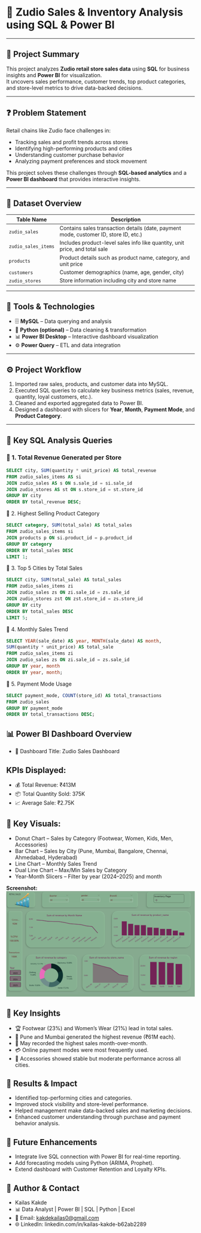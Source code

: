 # 🏬 Zudio Sales & Inventory Analysis using SQL & Power BI

---

## 📘 **Project Summary**
This project analyzes **Zudio retail store sales data** using **SQL** for business insights and **Power BI** for visualization.  
It uncovers sales performance, customer trends, top product categories, and store-level metrics to drive data-backed decisions.

---

## ❓ **Problem Statement**
Retail chains like Zudio face challenges in:
- Tracking sales and profit trends across stores  
- Identifying high-performing products and cities  
- Understanding customer purchase behavior  
- Analyzing payment preferences and stock movement  

This project solves these challenges through **SQL-based analytics** and a **Power BI dashboard** that provides interactive insights.

---

## 🧩 **Dataset Overview**
| Table Name | Description |
|-------------|-------------|
| `zudio_sales` | Contains sales transaction details (date, payment mode, customer ID, store ID, etc.) |
| `zudio_sales_items` | Includes product-level sales info like quantity, unit price, and total sale |
| `products` | Product details such as product name, category, and unit price |
| `customers` | Customer demographics (name, age, gender, city) |
| `zudio_stores` | Store information including city and store name |

---

## 🧠 **Tools & Technologies**
- 🗄️ **MySQL** – Data querying and analysis  
- 🐍 **Python (optional)** – Data cleaning & transformation  
- 📊 **Power BI Desktop** – Interactive dashboard visualization  
- ⚙️ **Power Query** – ETL and data integration  

---

## ⚙️ **Project Workflow**
1. Imported raw sales, products, and customer data into MySQL.  
2. Executed SQL queries to calculate key business metrics (sales, revenue, quantity, loyal customers, etc.).  
3. Cleaned and exported aggregated data to Power BI.  
4. Designed a dashboard with slicers for **Year**, **Month**, **Payment Mode**, and **Product Category**.  

---

## 🧮 **Key SQL Analysis Queries**

### 🔹 1. Total Revenue Generated per Store
```sql
SELECT city, SUM(quantity * unit_price) AS total_revenue
FROM zudio_sales_items AS si
JOIN zudio_sales AS s ON s.sale_id = si.sale_id
JOIN zudio_stores AS st ON s.store_id = st.store_id
GROUP BY city
ORDER BY total_revenue DESC;

```
🔹 2. Highest Selling Product Category
```sql
SELECT category, SUM(total_sale) AS total_sales
FROM zudio_sales_items si
JOIN products p ON si.product_id = p.product_id
GROUP BY category
ORDER BY total_sales DESC
LIMIT 1;
```
🔹 3. Top 5 Cities by Total Sales
```sql
SELECT city, SUM(total_sale) AS total_sales
FROM zudio_sales_items zi
JOIN zudio_sales zs ON zi.sale_id = zs.sale_id
JOIN zudio_stores zst ON zst.store_id = zs.store_id
GROUP BY city
ORDER BY total_sales DESC
LIMIT 5;
```
🔹 4. Monthly Sales Trend
```sql
SELECT YEAR(sale_date) AS year, MONTH(sale_date) AS month,
SUM(quantity * unit_price) AS total_sale
FROM zudio_sales_items zi
JOIN zudio_sales zs ON zi.sale_id = zs.sale_id
GROUP BY year, month
ORDER BY year, month;
```
🔹 5. Payment Mode Usage
```sql
SELECT payment_mode, COUNT(store_id) AS total_transactions
FROM zudio_sales
GROUP BY payment_mode
ORDER BY total_transactions DESC;
```



## 📊 Power BI Dashboard Overview
- 🎯 Dashboard Title: Zudio Sales Dashboard

## KPIs Displayed:

- 💰 Total Revenue: ₹413M
- 📦 Total Quantity Sold: 375K
- 📈 Average Sale: ₹2.75K


## 🧭 Key Visuals:
-  Donut Chart – Sales by Category (Footwear, Women, Kids, Men, Accessories)
-  Bar Chart – Sales by City (Pune, Mumbai, Bangalore, Chennai, Ahmedabad, Hyderabad)
-  Line Chart – Monthly Sales Trend
-  Dual Line Chart – Max/Min Sales by Category
-  Year-Month Slicers – Filter by year (2024–2025) and month

**Screenshot:**  
![Sales Dashboard](https://github.com/kailaskakde/Retail-sales---inventory-analysis-using-pyhton-sql-powerBI/blob/main/dashbord%20image/sales%20page.png)



## 🧾 Key Insights

- 🏆 Footwear (23%) and Women’s Wear (21%) lead in total sales.
- 🧭 Pune and Mumbai generated the highest revenue (₹61M each).
- 📅 May recorded the highest sales month-over-month.
- 💳 Online payment modes were most frequently used.
- 🛒 Accessories showed stable but moderate performance across all cities.



## 🏁 Results & Impact

- Identified top-performing cities and categories.
- Improved stock visibility and store-level performance.
- Helped management make data-backed sales and marketing decisions.
- Enhanced customer understanding through purchase and payment behavior analysis.

## 🔮 Future Enhancements

- Integrate live SQL connection with Power BI for real-time reporting.
- Add forecasting models using Python (ARIMA, Prophet).
- Extend dashboard with Customer Retention and Loyalty KPIs.

## 👤 Author & Contact
-  Kailas Kakde
- 📊 Data Analyst | Power BI | SQL | Python | Excel
- 📧 Email: kakdekailas0@gmail.com
- 🌐 LinkedIn: linkedin.com/in/kailas-kakde-b62ab2289

